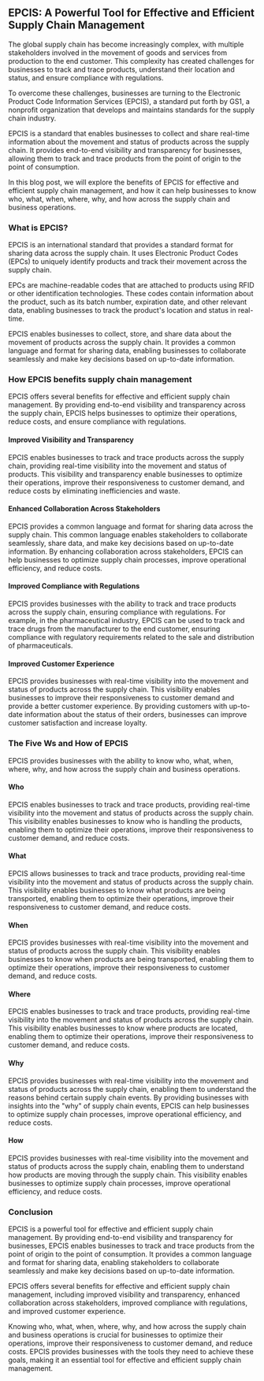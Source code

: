 ## EPCIS: A Powerful Tool for Effective and Efficient Supply Chain Management

The global supply chain has become increasingly complex, with multiple stakeholders involved in the movement of goods and services from production to the end customer. This complexity has created challenges for businesses to track and trace products, understand their location and status, and ensure compliance with regulations.

To overcome these challenges, businesses are turning to the Electronic Product Code Information Services (EPCIS), a standard put forth by GS1, a nonprofit organization that develops and maintains standards for the supply chain industry.

EPCIS is a standard that enables businesses to collect and share real-time information about the movement and status of products across the supply chain. It provides end-to-end visibility and transparency for businesses, allowing them to track and trace products from the point of origin to the point of consumption.

In this blog post, we will explore the benefits of EPCIS for effective and efficient supply chain management, and how it can help businesses to know who, what, when, where, why, and how across the supply chain and business operations.

### What is EPCIS?

EPCIS is an international standard that provides a standard format for sharing data across the supply chain. It uses Electronic Product Codes (EPCs) to uniquely identify products and track their movement across the supply chain.

EPCs are machine-readable codes that are attached to products using RFID or other identification technologies. These codes contain information about the product, such as its batch number, expiration date, and other relevant data, enabling businesses to track the product's location and status in real-time.

EPCIS enables businesses to collect, store, and share data about the movement of products across the supply chain. It provides a common language and format for sharing data, enabling businesses to collaborate seamlessly and make key decisions based on up-to-date information.

### How EPCIS benefits supply chain management

EPCIS offers several benefits for effective and efficient supply chain management. By providing end-to-end visibility and transparency across the supply chain, EPCIS helps businesses to optimize their operations, reduce costs, and ensure compliance with regulations.

#### Improved Visibility and Transparency

EPCIS enables businesses to track and trace products across the supply chain, providing real-time visibility into the movement and status of products. This visibility and transparency enable businesses to optimize their operations, improve their responsiveness to customer demand, and reduce costs by eliminating inefficiencies and waste.

#### Enhanced Collaboration Across Stakeholders

EPCIS provides a common language and format for sharing data across the supply chain. This common language enables stakeholders to collaborate seamlessly, share data, and make key decisions based on up-to-date information. By enhancing collaboration across stakeholders, EPCIS can help businesses to optimize supply chain processes, improve operational efficiency, and reduce costs.

#### Improved Compliance with Regulations

EPCIS provides businesses with the ability to track and trace products across the supply chain, ensuring compliance with regulations. For example, in the pharmaceutical industry, EPCIS can be used to track and trace drugs from the manufacturer to the end customer, ensuring compliance with regulatory requirements related to the sale and distribution of pharmaceuticals.

#### Improved Customer Experience

EPCIS provides businesses with real-time visibility into the movement and status of products across the supply chain. This visibility enables businesses to improve their responsiveness to customer demand and provide a better customer experience. By providing customers with up-to-date information about the status of their orders, businesses can improve customer satisfaction and increase loyalty.

### The Five Ws and How of EPCIS

EPCIS provides businesses with the ability to know who, what, when, where, why, and how across the supply chain and business operations.

#### Who

EPCIS enables businesses to track and trace products, providing real-time visibility into the movement and status of products across the supply chain. This visibility enables businesses to know who is handling the products, enabling them to optimize their operations, improve their responsiveness to customer demand, and reduce costs.

#### What

EPCIS allows businesses to track and trace products, providing real-time visibility into the movement and status of products across the supply chain. This visibility enables businesses to know what products are being transported, enabling them to optimize their operations, improve their responsiveness to customer demand, and reduce costs.

#### When

EPCIS provides businesses with real-time visibility into the movement and status of products across the supply chain. This visibility enables businesses to know when products are being transported, enabling them to optimize their operations, improve their responsiveness to customer demand, and reduce costs.

#### Where

EPCIS enables businesses to track and trace products, providing real-time visibility into the movement and status of products across the supply chain. This visibility enables businesses to know where products are located, enabling them to optimize their operations, improve their responsiveness to customer demand, and reduce costs.

#### Why

EPCIS provides businesses with real-time visibility into the movement and status of products across the supply chain, enabling them to understand the reasons behind certain supply chain events. By providing businesses with insights into the "why" of supply chain events, EPCIS can help businesses to optimize supply chain processes, improve operational efficiency, and reduce costs.

#### How

EPCIS provides businesses with real-time visibility into the movement and status of products across the supply chain, enabling them to understand how products are moving through the supply chain. This visibility enables businesses to optimize supply chain processes, improve operational efficiency, and reduce costs.

### Conclusion

EPCIS is a powerful tool for effective and efficient supply chain management. By providing end-to-end visibility and transparency for businesses, EPCIS enables businesses to track and trace products from the point of origin to the point of consumption. It provides a common language and format for sharing data, enabling stakeholders to collaborate seamlessly and make key decisions based on up-to-date information.

EPCIS offers several benefits for effective and efficient supply chain management, including improved visibility and transparency, enhanced collaboration across stakeholders, improved compliance with regulations, and improved customer experience.

Knowing who, what, when, where, why, and how across the supply chain and business operations is crucial for businesses to optimize their operations, improve their responsiveness to customer demand, and reduce costs. EPCIS provides businesses with the tools they need to achieve these goals, making it an essential tool for effective and efficient supply chain management.
